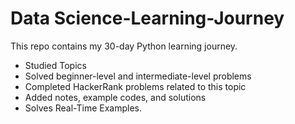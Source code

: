 # Data Science-Learning-Journey
This repo contains my 30-day Python learning journey.
- Studied Topics
- Solved beginner-level and intermediate-level problems
- Completed HackerRank problems related to this topic
- Added notes, example codes, and solutions
- Solves Real-Time Examples.

